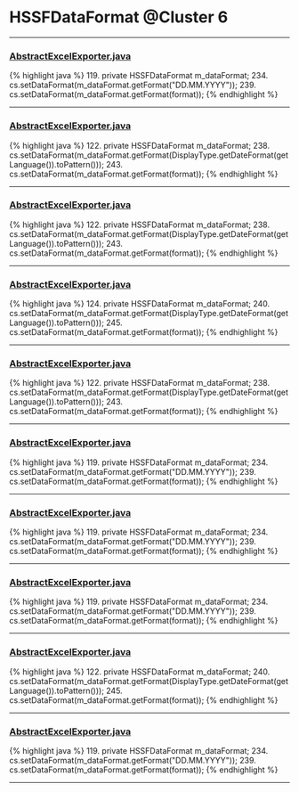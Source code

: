 # HSSFDataFormat @Cluster 6

***

### [AbstractExcelExporter.java](https://searchcode.com/codesearch/view/102528302/)
{% highlight java %}
119. private HSSFDataFormat m_dataFormat;
234.       cs.setDataFormat(m_dataFormat.getFormat("DD.MM.YYYY"));
239.       cs.setDataFormat(m_dataFormat.getFormat(format));
{% endhighlight %}

***

### [AbstractExcelExporter.java](https://searchcode.com/codesearch/view/59777594/)
{% highlight java %}
122. private HSSFDataFormat m_dataFormat;
238.       cs.setDataFormat(m_dataFormat.getFormat(DisplayType.getDateFormat(getLanguage()).toPattern()));
243.       cs.setDataFormat(m_dataFormat.getFormat(format));
{% endhighlight %}

***

### [AbstractExcelExporter.java](https://searchcode.com/codesearch/view/61401276/)
{% highlight java %}
122. private HSSFDataFormat m_dataFormat;
238.       cs.setDataFormat(m_dataFormat.getFormat(DisplayType.getDateFormat(getLanguage()).toPattern()));
243.       cs.setDataFormat(m_dataFormat.getFormat(format));
{% endhighlight %}

***

### [AbstractExcelExporter.java](https://searchcode.com/codesearch/view/62551719/)
{% highlight java %}
124. private HSSFDataFormat m_dataFormat;
240.       cs.setDataFormat(m_dataFormat.getFormat(DisplayType.getDateFormat(getLanguage()).toPattern()));
245.       cs.setDataFormat(m_dataFormat.getFormat(format));
{% endhighlight %}

***

### [AbstractExcelExporter.java](https://searchcode.com/codesearch/view/62628992/)
{% highlight java %}
122. private HSSFDataFormat m_dataFormat;
238.       cs.setDataFormat(m_dataFormat.getFormat(DisplayType.getDateFormat(getLanguage()).toPattern()));
243.       cs.setDataFormat(m_dataFormat.getFormat(format));
{% endhighlight %}

***

### [AbstractExcelExporter.java](https://searchcode.com/codesearch/view/63385794/)
{% highlight java %}
119. private HSSFDataFormat m_dataFormat;
234.       cs.setDataFormat(m_dataFormat.getFormat("DD.MM.YYYY"));
239.       cs.setDataFormat(m_dataFormat.getFormat(format));
{% endhighlight %}

***

### [AbstractExcelExporter.java](https://searchcode.com/codesearch/view/63585397/)
{% highlight java %}
119. private HSSFDataFormat m_dataFormat;
234.       cs.setDataFormat(m_dataFormat.getFormat("DD.MM.YYYY"));
239.       cs.setDataFormat(m_dataFormat.getFormat(format));
{% endhighlight %}

***

### [AbstractExcelExporter.java](https://searchcode.com/codesearch/view/63687137/)
{% highlight java %}
119. private HSSFDataFormat m_dataFormat;
234.       cs.setDataFormat(m_dataFormat.getFormat("DD.MM.YYYY"));
239.       cs.setDataFormat(m_dataFormat.getFormat(format));
{% endhighlight %}

***

### [AbstractExcelExporter.java](https://searchcode.com/codesearch/view/3305415/)
{% highlight java %}
122. private HSSFDataFormat m_dataFormat;
240.       cs.setDataFormat(m_dataFormat.getFormat(DisplayType.getDateFormat(getLanguage()).toPattern()));
245.       cs.setDataFormat(m_dataFormat.getFormat(format));
{% endhighlight %}

***

### [AbstractExcelExporter.java](https://searchcode.com/codesearch/view/8373941/)
{% highlight java %}
119. private HSSFDataFormat m_dataFormat;
234.       cs.setDataFormat(m_dataFormat.getFormat("DD.MM.YYYY"));
239.       cs.setDataFormat(m_dataFormat.getFormat(format));
{% endhighlight %}

***

